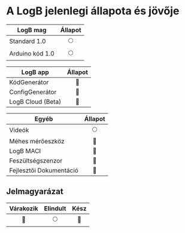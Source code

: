 # A LogB jelenlegi állapota és jövője

| LogB mag        |   Állapot   |
|-----------------|:-----------:|
| Standard 1.0    | :full_moon: |
| Arduino kód 1.0 | :full_moon: |

| LogB app          |     Állapot      |
|-------------------|:----------------:|
| KódGenerátor      |   :red_circle:   |
| ConfigGenerátor   |   :red_circle:   |
| LogB Cloud (Beta) | :deciduous_tree: |

| Egyéb                   |   Állapot    |
|-------------------------|:------------:|
| Videók                  | :full_moon:  |
| Méhes mérőeszköz        | :red_circle: |
| LogB MACI               | :red_circle: |
| Feszültségszenzor       | :red_circle: |
| Fejlesztői Dokumentáció | :red_circle: |

## Jelmagyarázat

|  Várakozik   |  Elindult   |       Kész       |
|:------------:|:-----------:|:----------------:|
| :red_circle: | :full_moon: | :deciduous_tree: |

